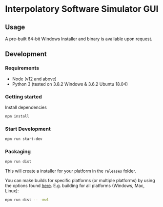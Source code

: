 # Interpolatory Software Simulator GUI

## Usage
A pre-built 64-bit Windows Installer and binary is available upon request.

## Development

### Requirements
* Node (v12 and above)
* Python 3 (tested on 3.8.2 Windows & 3.6.2 Ubuntu 18.04)

### Getting started
Install dependencies
```bash
npm install
```
### Start Development
```bash
npm run start-dev
```

### Packaging
```bash
npm run dist
```

This will create a installer for your platform in the `releases` folder.

You can make builds for specific platforms (or multiple platforms) by using the options found [here](https://www.electron.build/cli). E.g. building for all platforms (Windows, Mac, Linux):

```bash
npm run dist -- -mwl
```